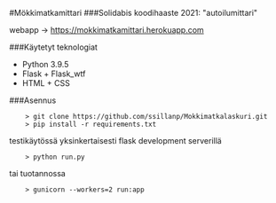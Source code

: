 #Mökkimatkamittari
###Solidabis koodihaaste 2021: "autoilumittari"

webapp -> https://mokkimatkamittari.herokuapp.com

###Käytetyt teknologiat
- Python 3.9.5
- Flask + Flask_wtf
- HTML + CSS

###Asennus

        > git clone https://github.com/ssillanp/Mokkimatkalaskuri.git
        > pip install -r requirements.txt

testikäytössä yksinkertaisesti flask development serverillä 

        > python run.py

tai tuotannossa 

        > gunicorn --workers=2 run:app










